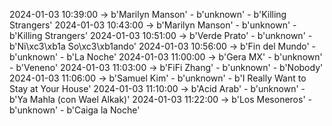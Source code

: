 2024-01-03 10:39:00 -> b'Marilyn Manson' - b'unknown' - b'Killing Strangers'
2024-01-03 10:43:00 -> b'Marilyn Manson' - b'unknown' - b'Killing Strangers'
2024-01-03 10:51:00 -> b'Verde Prato' - b'unknown' - b'Ni\xc3\xb1a So\xc3\xb1ando'
2024-01-03 10:56:00 -> b'Fin del Mundo' - b'unknown' - b'La Noche'
2024-01-03 11:00:00 -> b'Gera MX' - b'unknown' - b'Veneno'
2024-01-03 11:03:00 -> b'FiFi Zhang' - b'unknown' - b'Nobody'
2024-01-03 11:06:00 -> b'Samuel Kim' - b'unknown' - b'I Really Want to Stay at Your House'
2024-01-03 11:10:00 -> b'Acid Arab' - b'unknown' - b'Ya Mahla (con Wael Alkak)'
2024-01-03 11:22:00 -> b'Los Mesoneros' - b'unknown' - b'Caiga la Noche'
